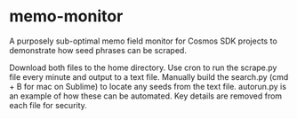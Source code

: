 # memo-monitor
A purposely sub-optimal memo field monitor for Cosmos SDK projects to demonstrate how seed phrases can be scraped. 

Download both files to the home directory. Use cron to run the scrape.py file every minute and output to a text file. Manually build the search.py
(cmd + B for mac on Sublime) to locate any seeds from the text file. autorun.py is an example of how these can be automated. Key details are removed from
each file for security.
